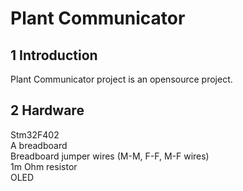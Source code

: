 # Plant Communicator

## 1 Introduction

Plant Communicator project is an opensource project.

## 2 Hardware 

Stm32F402  
A breadboard  
Breadboard jumper wires (M-M, F-F, M-F wires)  
1m Ohm resistor  
OLED
